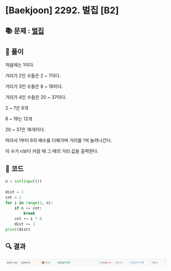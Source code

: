 # [Baekjoon] 2292. 벌집 [B2]

## 📚 문제 : [벌집](https://www.acmicpc.net/problem/2292)

## 📖 풀이

처음에는 1이다.

거리가 2인 수들은 2 ~ 7이다.

거리가 3인 수들은 8 ~ 19이다.

거리가 4인 수들은 20 ~ 37이다.

2 ~ 7은 6개

8 ~ 19는 12개

20 ~ 37은 18개이다.

따라서 1부터 6의 배수를 더해가며 거리를 1씩 늘려나간다.

이 수가 n보다 커질 때 그 때의 거리 값을 출력한다.

## 📒 코드

```python
n = int(input())

dist = 1
cnt = 1
for i in range(1, n):
    if n <= cnt:
        break
    cnt += i * 6
    dist += 1
print(dist)
```

## 🔍 결과

![image-20220728230944357](README.assets/image-20220728230944357.png)